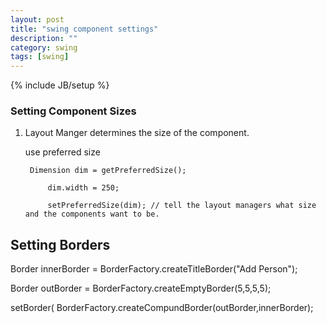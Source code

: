 ```yaml
---
layout: post
title: "swing component settings"
description: ""
category: swing
tags: [swing]
---
```

{% include JB/setup %}


### Setting Component Sizes

1. Layout Manger determines the size of the component.

	use preferred size

		Dimension dim = getPreferredSize();
			
			dim.width = 250;
			
			setPreferredSize(dim); // tell the layout managers what size and the components want to be.



## Setting Borders


Border innerBorder = BorderFactory.createTitleBorder("Add Person");

Border outBorder = BorderFactory.createEmptyBorder(5,5,5,5);

setBorder( BorderFactory.createCompundBorder(outBorder,innerBorder);




